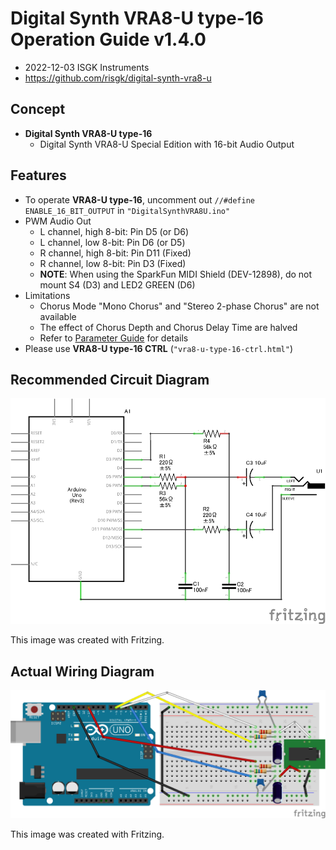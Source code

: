 # Digital Synth VRA8-U type-16 Operation Guide v1.4.0

- 2022-12-03 ISGK Instruments
- <https://github.com/risgk/digital-synth-vra8-u>

## Concept

- **Digital Synth VRA8-U type-16**
    - Digital Synth VRA8-U Special Edition with 16-bit Audio Output

## Features

- To operate **VRA8-U type-16**, uncomment out `//#define ENABLE_16_BIT_OUTPUT` in `"DigitalSynthVRA8U.ino"`
- PWM Audio Out
    - L channel, high 8-bit: Pin D5 (or D6)
    - L channel, low 8-bit: Pin D6 (or D5)
    - R channel, high 8-bit: Pin D11 (Fixed)
    - R channel, low 8-bit: Pin D3 (Fixed)
    - **NOTE**: When using the SparkFun MIDI Shield (DEV-12898), do not mount S4 (D3) and LED2 GREEN (D6)
- Limitations
    - Chorus Mode "Mono Chorus" and "Stereo 2-phase Chorus" are not available
    - The effect of Chorus Depth and Chorus Delay Time are halved
    - Refer to [Parameter Guide](/VRA8-U-Parameter-Guide.md) for details
- Please use **VRA8-U type-16 CTRL** (`"vra8-u-type-16-ctrl.html"`)

## Recommended Circuit Diagram

![Recommended Circuit Diagram](./vra8-u-type-16-circuit-diagram.png)

This image was created with Fritzing.

## Actual Wiring Diagram

![Actual Wiring Diagram](./vra8-u-type-16-bread-board.png)

This image was created with Fritzing.
